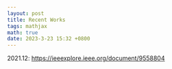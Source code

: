 ```yaml
---
layout: post
title: Recent Works
tags: mathjax
math: true
date: 2023-3-23 15:32 +0800
---
```

2021.12: https://ieeexplore.ieee.org/document/9558804
